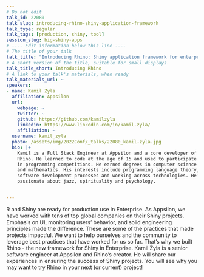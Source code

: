 ```yaml
---
# Do not edit
talk_id: 22080
talk_slug: introducing-rhino-shiny-application-framework
talk_type: regular
talk_tags: [production, shiny, tool]
session_slug: big-shiny-apps
# ---- Edit information below this line ----
# The title of your talk
talk_title: "Introducing Rhino: Shiny application framework for enterprise"
# A short version of the title, suitable for small displays
talk_title_short: Introducing Rhino
# A link to your talk's materials, when ready
talk_materials_url: ~
speakers:
- name: Kamil Zyla
  affiliation: Appsilon
  url:
    webpage: ~
    twitter: ~
    github: https://github.com/kamilzyla
    linkedin: https://www.linkedin.com/in/kamil-zyla/
    affiliation: ~
  username: kamil_zyla
  photo: /assets/img/2022Conf/_talks/22080_kamil-zyla.jpg
  bio: |+
    Kamil is a Full Stack Engineer at Appsilon and a core developer of
    Rhino. He learned to code at the age of 15 and used to participate
    in programming competitions. He earned degrees in computer science
    and mathematics. His interests include programming language theory,
    software development processes and working across technologies. He’s
    passionate about jazz, spirituality and psychology.


---
```


<!-- ABSTRACT ----
Please write abstract below. You may use simple markdown (links, code style, bold, italics)
-->

R and Shiny are ready for production use in Enterprise. As Appsilon, we have
worked with tens of top global companies on their Shiny projects. Emphasis
on UI, monitoring users’ behavior, and solid engineering principles made the
difference. These are some of the practices that made projects impactful.
We want to help ourselves and the community to leverage best practices that
have worked for us so far. That’s why we built Rhino - the new framework for
Shiny in Enterprise. Kamil Żyła is a senior software engineer at Appsilon and
Rhino’s creator. He will share our experiences in ensuring the success of Shiny
projects. You will see why you may want to try Rhino in your next (or current)
project!
